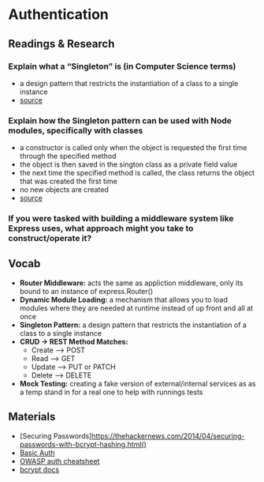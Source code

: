 # Authentication

## Readings & Research

### Explain what a “Singleton” is (in Computer Science terms)

* a design pattern that restricts the instantiation of a class to a single instance
* [source](https://betterprogramming.pub/what-is-a-singleton-2dc38ca08e92)

### Explain how the Singleton pattern can be used with Node modules, specifically with classes

* a constructor is called only when the object is requested the first time through the specified method
* the object is then saved in the sington class as a private field value
* the next time the specified method is called, the class returns the object that was created the first time
* no new objects are created
* [source](https://opensource.com/article/19/7/understanding-software-design-patterns)

### If you were tasked with building a middleware system like Express uses, what approach might you take to construct/operate it?

## Vocab

* **Router Middleware:** acts the same as appliction middleware, only its bound to an instance of express.Router()
* **Dynamic Module Loading:** a mechanism that allows you to load modules where they are needed at runtime instead of up front and all at once
* **Singleton Pattern:** a design pattern that restricts the instantiation of a class to a single instance
* **CRUD -> REST Method Matches:**
  * Create --> POST
  * Read --> GET
  * Update --> PUT or PATCH
  * Delete --> DELETE
* **Mock Testing:** creating a fake version of external/internal services as as a temp stand in for a real one to help with runnings tests

## Materials

* [Securing Passwords]https://thehackernews.com/2014/04/securing-passwords-with-bcrypt-hashing.html()
* [Basic Auth](https://en.wikipedia.org/wiki/Basic_access_authentication)
* [OWASP auth cheatsheet](https://www.owasp.org/index.php/Authentication_Cheat_Sheet)
* [bcrypt docs](https://www.npmjs.com/package/bcrypt)
